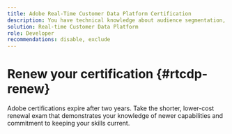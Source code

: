 ```yaml
---
title: Adobe Real-Time Customer Data Platform Certification
description: You have technical knowledge about audience segmentation, destination exports, and activation on real time basis for unified profiles that adhere to data and privacy regulations, customer data platforms (CDP) and knowledge of Adobe Experience Platform.
solution: Real-time Customer Data Platform
role: Developer
recommendations: disable, exclude
---
```

# Renew your certification {#rtcdp-renew}

Adobe certifications expire after two years. Take the shorter, lower-cost renewal exam that demonstrates your knowledge of newer capabilities and commitment to keeping your skills current.